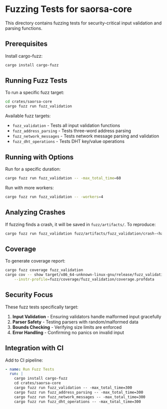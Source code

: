 # Fuzzing Tests for saorsa-core

This directory contains fuzzing tests for security-critical input validation and parsing functions.

## Prerequisites

Install cargo-fuzz:
```bash
cargo install cargo-fuzz
```

## Running Fuzz Tests

To run a specific fuzz target:
```bash
cd crates/saorsa-core
cargo fuzz run fuzz_validation
```

Available fuzz targets:
- `fuzz_validation` - Tests all input validation functions
- `fuzz_address_parsing` - Tests three-word address parsing
- `fuzz_network_messages` - Tests network message parsing and validation
- `fuzz_dht_operations` - Tests DHT key/value operations

## Running with Options

Run for a specific duration:
```bash
cargo fuzz run fuzz_validation -- -max_total_time=60
```

Run with more workers:
```bash
cargo fuzz run fuzz_validation -- -workers=4
```

## Analyzing Crashes

If fuzzing finds a crash, it will be saved in `fuzz/artifacts/`. To reproduce:
```bash
cargo fuzz run fuzz_validation fuzz/artifacts/fuzz_validation/crash-<hash>
```

## Coverage

To generate coverage report:
```bash
cargo fuzz coverage fuzz_validation
cargo cov -- show target/x86_64-unknown-linux-gnu/release/fuzz_validation \
    --instr-profile=fuzz/coverage/fuzz_validation/coverage.profdata
```

## Security Focus

These fuzz tests specifically target:
1. **Input Validation** - Ensuring validators handle malformed input gracefully
2. **Parser Safety** - Testing parsers with random/malformed data
3. **Bounds Checking** - Verifying size limits are enforced
4. **Error Handling** - Confirming no panics on invalid input

## Integration with CI

Add to CI pipeline:
```yaml
- name: Run Fuzz Tests
  run: |
    cargo install cargo-fuzz
    cd crates/saorsa-core
    cargo fuzz run fuzz_validation -- -max_total_time=300
    cargo fuzz run fuzz_address_parsing -- -max_total_time=300
    cargo fuzz run fuzz_network_messages -- -max_total_time=300
    cargo fuzz run fuzz_dht_operations -- -max_total_time=300
```